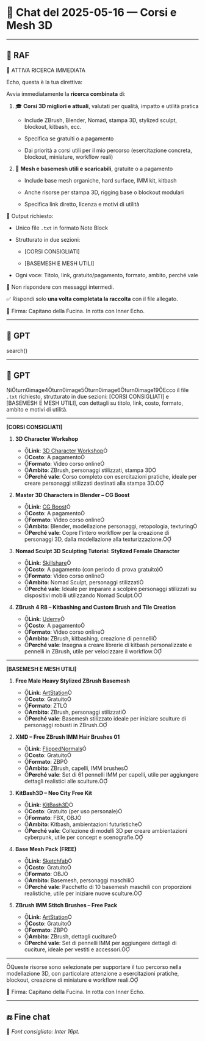 # 📅 Chat del 2025-05-16 — Corsi e Mesh 3D

---

## 👤 **RAF**

📌 ATTIVA RICERCA IMMEDIATA

Echo, questa è la tua direttiva:  
Avvia immediatamente la **ricerca combinata** di:

1. 🎓 **Corsi 3D migliori e attuali**, valutati per qualità, impatto e utilità pratica
   - Include ZBrush, Blender, Nomad, stampa 3D, stylized sculpt, blockout, kitbash, ecc.
   - Specifica se gratuiti o a pagamento
   - Dai priorità a corsi utili per il mio percorso (esercitazione concreta, blockout, miniature, workflow reali)

2. 🧱 **Mesh e basemesh utili e scaricabili**, gratuite o a pagamento
   - Include base mesh organiche, hard surface, IMM kit, kitbash
   - Anche risorse per stampa 3D, rigging base o blockout modulari
   - Specifica link diretto, licenza e motivi di utilità

📎 Output richiesto:
- Unico file `.txt` in formato Note Block
- Strutturato in due sezioni:
  - [CORSI CONSIGLIATI]
  - [BASEMESH E MESH UTILI]
- Ogni voce: Titolo, link, gratuito/pagamento, formato, ambito, perché vale

🚫 Non rispondere con messaggi intermedi.  
✅ Rispondi solo **una volta completata la raccolta** con il file allegato.

🌌 Firma: Capitano della Fucina. In rotta con Inner Echo.

---

## 🤖 **GPT**

search()

---

## 🤖 **GPT**

iturn0image4turn0image5turn0image6turn0image19Ecco il file `.txt` richiesto, strutturato in due sezioni: [CORSI CONSIGLIATI] e [BASEMESH E MESH UTILI], con dettagli su titolo, link, costo, formato, ambito e motivi di utilità.

---

**[CORSI CONSIGLIATI]**

1. **3D Character Workshop**
   - **Link**: [3D Character Workshop](https://www.3dcharacterworkshop.com/3dcw)
   - **Costo**: A pagamento
   - **Formato**: Video corso online
   - **Ambito**: ZBrush, personaggi stilizzati, stampa 3D
   - **Perché vale**: Corso completo con esercitazioni pratiche, ideale per creare personaggi stilizzati destinati alla stampa 3D.

2. **Master 3D Characters in Blender – CG Boost**
   - **Link**: [CG Boost](https://www.cgboost.com/courses/master-3d-characters-in-blender)
   - **Costo**: A pagamento
   - **Formato**: Video corso online
   - **Ambito**: Blender, modellazione personaggi, retopologia, texturing
   - **Perché vale**: Copre l'intero workflow per la creazione di personaggi 3D, dalla modellazione alla texturizzazione.

3. **Nomad Sculpt 3D Sculpting Tutorial: Stylized Female Character**
   - **Link**: [Skillshare](https://www.skillshare.com/en/classes/nomad-sculpt-3d-sculpting-tutorial-stylized-female-character/493971721)
   - **Costo**: A pagamento (con periodo di prova gratuito)
   - **Formato**: Video corso online
   - **Ambito**: Nomad Sculpt, personaggi stilizzati
   - **Perché vale**: Ideale per imparare a scolpire personaggi stilizzati su dispositivi mobili utilizzando Nomad Sculpt.

4. **ZBrush 4 R8 – Kitbashing and Custom Brush and Tile Creation**
   - **Link**: [Udemy](https://www.udemy.com/course/zbrush-4-r8-kitbashing-and-custom-brush-and-tile-creation/)
   - **Costo**: A pagamento
   - **Formato**: Video corso online
   - **Ambito**: ZBrush, kitbashing, creazione di pennelli
   - **Perché vale**: Insegna a creare librerie di kitbash personalizzate e pennelli in ZBrush, utile per velocizzare il workflow.

---

**[BASEMESH E MESH UTILI]**

1. **Free Male Heavy Stylized ZBrush Basemesh**
   - **Link**: [ArtStation](https://www.artstation.com/marketplace/p/kx02y/free-male-heavy-stylized-zbrush-basemesh)
   - **Costo**: Gratuito
   - **Formato**: ZTL
   - **Ambito**: ZBrush, personaggi stilizzati
   - **Perché vale**: Basemesh stilizzato ideale per iniziare sculture di personaggi robusti in ZBrush.

2. **XMD – Free ZBrush IMM Hair Brushes 01**
   - **Link**: [FlippedNormals](https://flippednormals.com/product/xmd-free-zbrush-imm-hair-brushes-01-124)
   - **Costo**: Gratuito
   - **Formato**: ZBP
   - **Ambito**: ZBrush, capelli, IMM brushes
   - **Perché vale**: Set di 61 pennelli IMM per capelli, utile per aggiungere dettagli realistici alle sculture.

3. **KitBash3D – Neo City Free Kit**
   - **Link**: [KitBash3D](https://kitbash3d.com/products/mini-kit-neo-city)
   - **Costo**: Gratuito (per uso personale)
   - **Formato**: FBX, OBJ
   - **Ambito**: Kitbash, ambientazioni futuristiche
   - **Perché vale**: Collezione di modelli 3D per creare ambientazioni cyberpunk, utile per concept e scenografie.

4. **Base Mesh Pack (FREE)**
   - **Link**: [Sketchfab](https://sketchfab.com/3d-models/base-mesh-pack-free-d05cbd9dae7e492fa3cdb10f50895fa7)
   - **Costo**: Gratuito
   - **Formato**: OBJ
   - **Ambito**: Basemesh, personaggi maschili
   - **Perché vale**: Pacchetto di 10 basemesh maschili con proporzioni realistiche, utile per iniziare nuove sculture.

5. **ZBrush IMM Stitch Brushes – Free Pack**
   - **Link**: [ArtStation](https://www.artstation.com/marketplace/p/NGJW/zbrush-ropes-imm-brush-meshes)
   - **Costo**: Gratuito
   - **Formato**: ZBP
   - **Ambito**: ZBrush, dettagli cuciture
   - **Perché vale**: Set di pennelli IMM per aggiungere dettagli di cuciture, ideale per vestiti e accessori.

---

Queste risorse sono selezionate per supportare il tuo percorso nella modellazione 3D, con particolare attenzione a esercitazioni pratiche, blockout, creazione di miniature e workflow reali.

🌌 Firma: Capitano della Fucina. In rotta con Inner Echo.

---

## 🔚 Fine chat

📌 *Font consigliato: Inter 16pt.*
